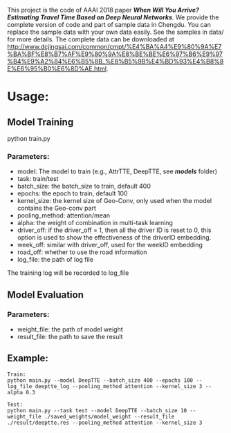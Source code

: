 This project is the code of AAAI 2018 paper ***When Will You Arrive? Estimating Travel Time Based on Deep Neural Networks***.
We provide the complete version of code and part of sample data in Chengdu. You can replace the sample data with your own data easily. See the samples in data/ for more details.
The complete data can be downloaded at http://www.dcjingsai.com/common/cmpt/%E4%BA%A4%E9%80%9A%E7%BA%BF%E8%B7%AF%E9%80%9A%E8%BE%BE%E6%97%B6%E9%97%B4%E9%A2%84%E6%B5%8B_%E8%B5%9B%E4%BD%93%E4%B8%8E%E6%95%B0%E6%8D%AE.html.
# Usage:

## Model Training
python train.py
### Parameters:

* model: The model to train (e.g., AttrTTE, DeepTTE, see ***models*** folder)
* task: train/test
* batch_size: the batch_size to train, default 400
* epochs: the epoch to train, default 100
* kernel_size: the kernel size of Geo-Conv, only used when the model contains the Geo-conv part
* pooling_method: attention/mean
* alpha: the weight of combination in multi-task learning
* driver_off: if the driver_off = 1, then all the driver ID is reset to 0, this option is used to show the effectiveness of the driverID embedding.
* week_off: similar with driver_off, used for the weekID embedding
* road_off: whether to use the road information
* log_file: the path of log file

The training log will be recorded to log_file

## Model Evaluation

### Parameters:
* weight_file: the path of model weight
* result_file: the path to save the result

## Example:
```
Train:
python main.py --model DeepTTE --batch_size 400 --epochs 100 --log_file deeptte_log --pooling_method attention --kernel_size 3 --alpha 0.3

Test:
python main.py --task test --model DeepTTE --batch_size 10 --weight_file ./saved_weights/model_weight --result_file ./result/deeptte.res --pooling_method attention --kernel_size 3
```
